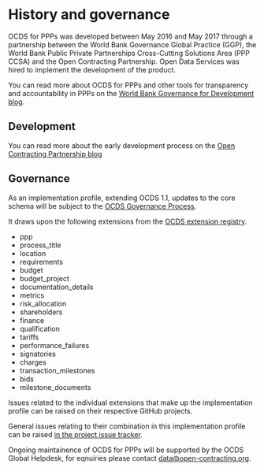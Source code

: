 # History and governance

OCDS for PPPs was developed between May 2016 and May 2017 through a partnership between the World Bank Governance Global Practice (GGP), the World Bank Public Private Partnerships Cross-Cutting Solutions Area (PPP CCSA) and the Open Contracting Partnership. Open Data Services was hired to implement the development of the product.

You can read more about OCDS for PPPs and other tools for transparency and accountability in PPPs on the [World Bank Governance for Development blog](http://blogs.worldbank.org/governance/public-private-partnerships-transparency-and-accountability-where-my-data).

## Development

You can read more about the early development process on the [Open Contracting Partnership blog](http://www.open-contracting.org/2016/09/08/extending-open-contracting-data-standard-ppps/)

## Governance
As an implementation profile, extending OCDS 1.1, updates to the core schema will be subject to the [OCDS Governance Process](http://standard.open-contracting.org/latest/en/support/governance/).

It draws upon the following extensions from the [OCDS extension registry](http://standard.open-contracting.org/latest/en/extensions/). 

* ppp
* process_title
* location
* requirements
* budget
* budget_project
* documentation_details
* metrics
* risk_allocation
* shareholders
* finance
* qualification
* tariffs
* performance_failures
* signatories
* charges
* transaction_milestones
* bids
* milestone_documents

Issues related to the individual extensions that make up the implementation profile can be raised on their respective GitHub projects. 

General issues relating to their combination in this implementation profile can be raised [in the project issue tracker](https://github.com/open-contracting/public-private-partnerships/issues).

Ongoing maintainence of OCDS for PPPs will be supported by the OCDS Global Helpdesk, for eqnuiries please contact [data@open-contracting.org](data@open-contracting.org).